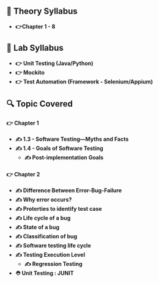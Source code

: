 
## 🍂 Theory Syllabus

- **👉Chapter 1 - 8**

## 🎅 Lab Syllabus

- **👉 Unit Testing (Java/Python)**
- **👉 Mockito**
- **👉 Test Automation (Framework - Selenium/Appium)**


## 🔍 Topic Covered

#### 👉 Chapter 1
- **✍️ 1.3 - Software Testing—Myths and Facts**
- **✍️ 1.4 - Goals of Software Testing**
    - **✍️ Post-implementation Goals**

#### 👉 Chapter 2
- **✍️ Difference Between Error-Bug-Failure**
- **✍️ Why error occurs?**
- **✍️ Proterties to identify test case**
- **✍️ Life cycle of a bug**
- **✍️ State of a bug**
- **✍️ Classification of bug**
- **✍️ Software testing life cycle**
- **✍️ Testing Execution Level**
    - **✍️ Regression Testing**
- **⛑️ Unit Testing : JUNIT**